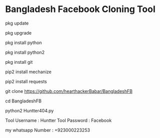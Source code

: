 # Bangladesh Facebook Cloning Tool

pkg update

pkg upgrade

pkg install python

pkg install python2

pkg install git

pip2 install mechanize

pip2 install requests

git clone https://github.com/hearthackerBabar/BangladeshFB

cd BangladeshFB

python2 Huntter404.py


Tool Username : Huntter
Tool Password : Facebook

my whatsapp Number : +923000223253
